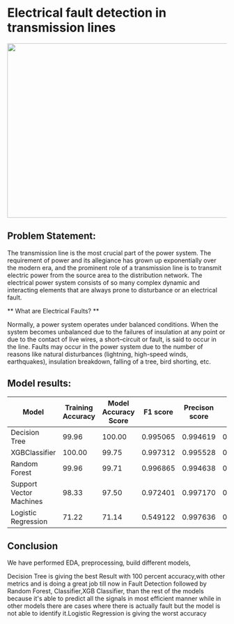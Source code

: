 # Electrical fault detection in transmission lines
<center> <img src="https://lge-ku.com/sites/default/files/2021-03/Transmission_Falling_Tree_033021a.gif" width="1000" height="400"> </center>

## Problem Statement:
<p>

The transmission line is the most crucial part of the power system. The requirement of power and its allegiance has grown up exponentially over the modern era, and the prominent role of a transmission line is to transmit electric power from the source area to the distribution network. The electrical power system consists of so many complex dynamic and interacting elements that are always prone to disturbance or an electrical fault.
    </p>
<p>

** What are Electrical Faults? **

Normally, a power system operates under balanced conditions. When the system becomes unbalanced due to the failures of insulation at any point or due to the contact of live wires, a short–circuit or fault, is said to occur in the line. Faults may occur in the power system due to the number of reasons like natural disturbances (lightning, high-speed winds, earthquakes), insulation breakdown, falling of a tree, bird shorting, etc.</p>

## Model results:
| **Model**               | **Training Accuracy** | **Model Accuracy Score** | **F1 score** | **Precison score** | **Recall score** | **Roc Auc Score** | 
|-------------------------|-----------------------|--------------------------|--------------|--------------------|------------------|--------------------|
| Decision Tree           | 99.96                 | 100.00                   | 0.995065     | 0.994619           | 0.995512         | 0.995425           |
| XGBClassifier           | 100.00                | 99.75                    | 0.997312     | 0.995528           | 0.999102         | 0.997609           |
| Random Forest           | 99.96                 | 99.71                    | 0.996865     | 0.994638           | 0.999102         | 0.997220           |
| Support Vector Machines | 98.33                 | 97.50                    | 0.972401     | 0.997170           | 0.948833         | 0.973251           |
| Logistic Regression     | 71.22                 | 71.14                    | 0.549122     | 0.997636           | 0.378815         | 0.689019           |          |   

## Conclusion
We have performed EDA, preprocessing, build different models,

Decision Tree is giving the best Result with 100 percent accuracy,with other metrics and is doing a great job till now in Fault Detection followed by Random Forest, Classifier,XGB Classifier, than the rest of the models because it's able to predict all the signals in most efficient manner while in other models there are cases where there is actually fault but the model is not able to identify it.Logistic Regression is giving the worst accuracy
